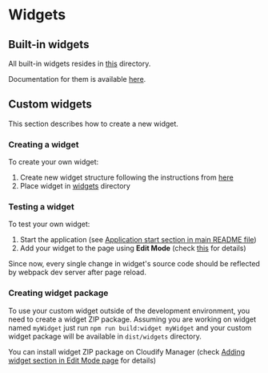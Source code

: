 # Widgets 

## Built-in widgets

All built-in widgets resides in [this](.) directory.

Documentation for them is available [here](https://docs.cloudify.co/staging/dev/working_with/console/widgets/).

## Custom widgets

This section describes how to create a new widget.

### Creating a widget

To create your own widget:
1. Create new widget structure following the instructions from [here](https://docs.cloudify.co/staging.dev/developer/writing_widgets/) 
2. Place widget in [widgets](./widgets) directory

### Testing a widget

To test your own widget:
1. Start the application (see [Application start section in main README file](../README.md#Setup))
2. Add your widget to the page using **Edit Mode** (check [this](https://docs.cloudify.co/staging/dev/working_with/customization/edit-mode/#adding-widgets) for details)

Since now, every single change in widget's source code should be reflected by webpack dev server after page reload.

### Creating widget package

To use your custom widget outside of the development environment, you need to create a widget ZIP package.
Assuming you are working on widget named `myWidget` just run `npm run build:widget myWidget` 
and your custom widget package will be available in `dist/widgets` directory. 

You can install widget ZIP package on Cloudify Manager (check
[Adding widget section in Edit Mode page](https://docs.cloudify.co/staging/dev/working_with/console/customization/edit-mode/#adding-widgets) for details)
